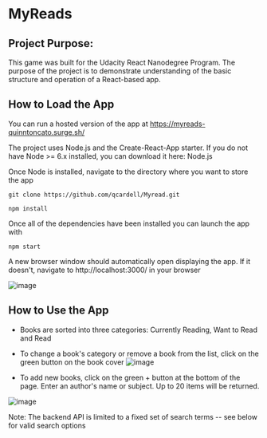 # MyReads

## Project Purpose:
This game was built for the Udacity React Nanodegree Program. The purpose of the project is to demonstrate understanding of the basic structure and operation of a React-based app.

## How to Load the App

You can run a hosted version of the app at https://myreads-quinntoncato.surge.sh/

The project uses Node.js and the Create-React-App starter. If you do not have Node >= 6.x installed, you can download it here: Node.js

Once Node is installed, navigate to the directory where you want to store the app
```
git clone https://github.com/qcardell/Myread.git
```
```
npm install
```
Once all of the dependencies have been installed you can launch the app with
```
npm start
```
A new browser window should automatically open displaying the app. If it doesn't, navigate to http://localhost:3000/ in your browser

![image](https://user-images.githubusercontent.com/42754526/120398885-a58f9980-c300-11eb-84ef-b9e8cb9edab0.png)

## How to Use the App

* Books are sorted into three categories: Currently Reading, Want to Read and Read

* To change a book's category or remove a book from the list, click on the green button on the book cover
![image](https://user-images.githubusercontent.com/42754526/120398940-b93b0000-c300-11eb-9d06-4802ce4f77c6.png)


* To add new books, click on the green + button at the bottom of the page. Enter an author's name or subject. Up to 20 items will be returned.

![image](https://user-images.githubusercontent.com/42754526/120398991-cf48c080-c300-11eb-8eea-eddb8dd64de0.png)


Note: The backend API is limited to a fixed set of search terms -- see below for valid search options
